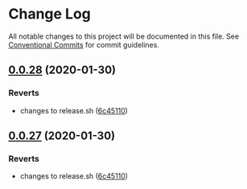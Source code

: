 # Change Log

All notable changes to this project will be documented in this file.
See [Conventional Commits](https://conventionalcommits.org) for commit guidelines.

## [0.0.28](https://github.com/navikt/data-catalog-components/compare/v0.0.26...v0.0.28) (2020-01-30)

### Reverts

-   changes to release.sh ([6c45110](https://github.com/navikt/data-catalog-components/commit/6c451102a4e9ca60cca5feba2086417262b4edd9))

## [0.0.27](https://github.com/navikt/data-catalog-components/compare/v0.0.26...v0.0.27) (2020-01-30)

### Reverts

-   changes to release.sh ([6c45110](https://github.com/navikt/data-catalog-components/commit/6c451102a4e9ca60cca5feba2086417262b4edd9))
